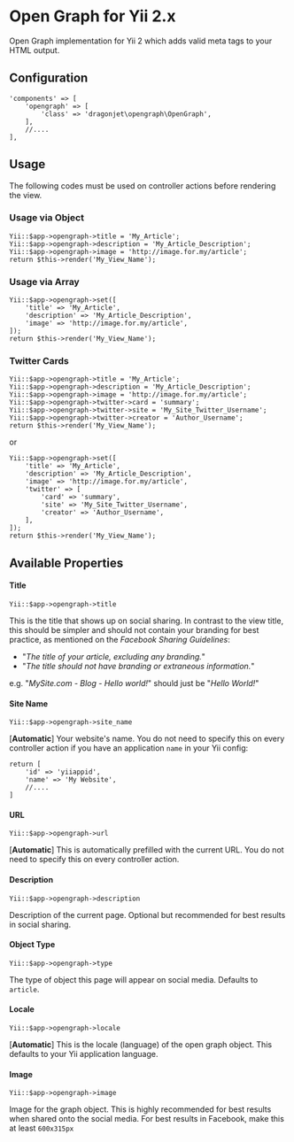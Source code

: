 # Open Graph for Yii 2.x
Open Graph implementation for Yii 2 which adds valid meta tags to your HTML output.

## Configuration
```
'components' => [
	'opengraph' => [
		'class' => 'dragonjet\opengraph\OpenGraph',
	],
	//....
],
```

## Usage
The following codes must be used on controller actions before rendering the view.

### Usage via Object
```
Yii::$app->opengraph->title = 'My_Article';
Yii::$app->opengraph->description = 'My_Article_Description';
Yii::$app->opengraph->image = 'http://image.for.my/article';
return $this->render('My_View_Name');
```

### Usage via Array
```
Yii::$app->opengraph->set([
	'title' => 'My_Article',
	'description' => 'My_Article_Description',
	'image' => 'http://image.for.my/article',
]);
return $this->render('My_View_Name');
```

### Twitter Cards
```
Yii::$app->opengraph->title = 'My_Article';
Yii::$app->opengraph->description = 'My_Article_Description';
Yii::$app->opengraph->image = 'http://image.for.my/article';
Yii::$app->opengraph->twitter->card = 'summary';
Yii::$app->opengraph->twitter->site = 'My_Site_Twitter_Username';
Yii::$app->opengraph->twitter->creator = 'Author_Username';
return $this->render('My_View_Name');
```
or
```
Yii::$app->opengraph->set([
	'title' => 'My_Article',
	'description' => 'My_Article_Description',
	'image' => 'http://image.for.my/article',
	'twitter' => [
		'card' => 'summary',
		'site' => 'My_Site_Twitter_Username',
		'creator' => 'Author_Username',
	],
]);
return $this->render('My_View_Name');
```

## Available Properties
#### Title
`Yii::$app->opengraph->title`

This is the title that shows up on social sharing. In contrast to the view title, this should be simpler and should not contain your branding for best practice, as mentioned on the *Facebook Sharing Guidelines*:

* "*The title of your article, excluding any branding.*"
* "*The title should not have branding or extraneous information.*"

e.g. "*MySite.com - Blog - Hello world!*" should just be "*Hello World!*"

#### Site Name
`Yii::$app->opengraph->site_name`

[**Automatic**] Your website's name. You do not need to specify this on every controller action if you have an application `name` in your Yii config:

```
return [
    'id' => 'yiiappid',
	'name' => 'My Website',
    //....
]
```

#### URL
`Yii::$app->opengraph->url`

[**Automatic**] This is automatically prefilled with the current URL. You do not need to specify this on every controller action.

#### Description
`Yii::$app->opengraph->description`

Description of the current page. Optional but recommended for best results in social sharing.

#### Object Type
`Yii::$app->opengraph->type`

The type of object this page will appear on social media. Defaults to `article`.

#### Locale
`Yii::$app->opengraph->locale`

[**Automatic**] This is the locale (language) of the open graph object. This defaults to your Yii application language.

#### Image
`Yii::$app->opengraph->image`

Image for the graph object. This is highly recommended for best results when shared onto the social media. For best results in Facebook, make this at least `600x315px`